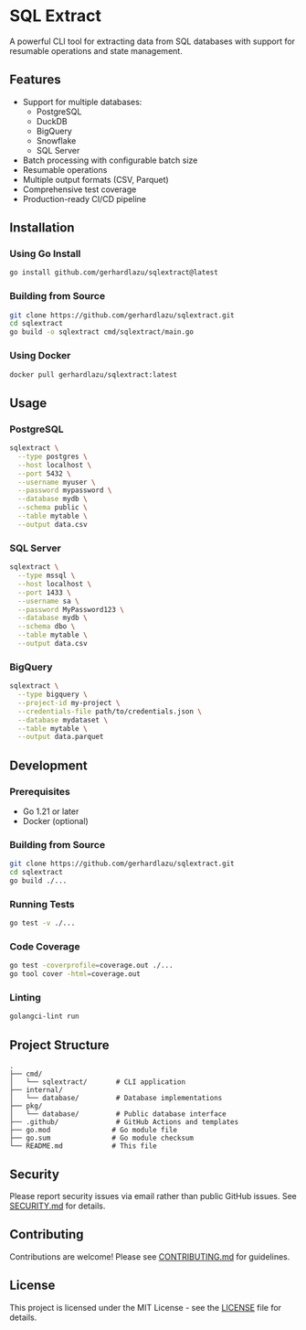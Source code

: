 # SQL Extract

A powerful CLI tool for extracting data from SQL databases with support for resumable operations and state management.

## Features

- Support for multiple databases:
  - PostgreSQL
  - DuckDB
  - BigQuery
  - Snowflake
  - SQL Server
- Batch processing with configurable batch size
- Resumable operations
- Multiple output formats (CSV, Parquet)
- Comprehensive test coverage
- Production-ready CI/CD pipeline

## Installation

### Using Go Install

```bash
go install github.com/gerhardlazu/sqlextract@latest
```

### Building from Source

```bash
git clone https://github.com/gerhardlazu/sqlextract.git
cd sqlextract
go build -o sqlextract cmd/sqlextract/main.go
```

### Using Docker

```bash
docker pull gerhardlazu/sqlextract:latest
```

## Usage

### PostgreSQL

```bash
sqlextract \
  --type postgres \
  --host localhost \
  --port 5432 \
  --username myuser \
  --password mypassword \
  --database mydb \
  --schema public \
  --table mytable \
  --output data.csv
```

### SQL Server

```bash
sqlextract \
  --type mssql \
  --host localhost \
  --port 1433 \
  --username sa \
  --password MyPassword123 \
  --database mydb \
  --schema dbo \
  --table mytable \
  --output data.csv
```

### BigQuery

```bash
sqlextract \
  --type bigquery \
  --project-id my-project \
  --credentials-file path/to/credentials.json \
  --database mydataset \
  --table mytable \
  --output data.parquet
```

## Development

### Prerequisites

- Go 1.21 or later
- Docker (optional)

### Building from Source

```bash
git clone https://github.com/gerhardlazu/sqlextract.git
cd sqlextract
go build ./...
```

### Running Tests

```bash
go test -v ./...
```

### Code Coverage

```bash
go test -coverprofile=coverage.out ./...
go tool cover -html=coverage.out
```

### Linting

```bash
golangci-lint run
```

## Project Structure

```
.
├── cmd/
│   └── sqlextract/       # CLI application
├── internal/
│   └── database/         # Database implementations
├── pkg/
│   └── database/         # Public database interface
├── .github/              # GitHub Actions and templates
├── go.mod               # Go module file
├── go.sum               # Go module checksum
└── README.md            # This file
```

## Security

Please report security issues via email rather than public GitHub issues. See [SECURITY.md](SECURITY.md) for details.

## Contributing

Contributions are welcome! Please see [CONTRIBUTING.md](.github/CONTRIBUTING.md) for guidelines.

## License

This project is licensed under the MIT License - see the [LICENSE](LICENSE) file for details.